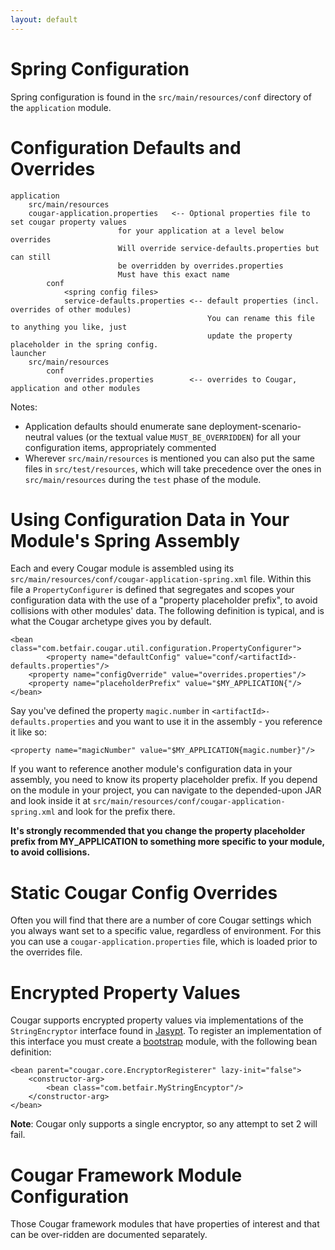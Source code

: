 ```yaml
---
layout: default
---
```



# Spring Configuration

Spring configuration is found in the `src/main/resources/conf` directory of the `application` module.

# Configuration Defaults and Overrides

    application
        src/main/resources
        cougar-application.properties   <-- Optional properties file to set cougar property values
                            for your application at a level below overrides
                            Will override service-defaults.properties but can still
                            be overridden by overrides.properties
                            Must have this exact name
            conf
                <spring config files>
                service-defaults.properties <-- default properties (incl. overrides of other modules)
                                                You can rename this file to anything you like, just
                                                update the property placeholder in the spring config.
    launcher
        src/main/resources
            conf
                overrides.properties        <-- overrides to Cougar, application and other modules

Notes:

* Application defaults should enumerate sane deployment-scenario-neutral values (or the textual value
`MUST_BE_OVERRIDDEN`) for all your configuration items, appropriately commented
* Wherever `src/main/resources` is mentioned you can also put the same files in `src/test/resources`, which will
take precedence over the ones in `src/main/resources` during the `test` phase of the module.

# Using Configuration Data in Your Module's Spring Assembly

Each and every Cougar module is assembled using its `src/main/resources/conf/cougar-application-spring.xml` file.
Within this file a `PropertyConfigurer` is defined that segregates and scopes your configuration data with the use of
a "property placeholder prefix", to avoid collisions with other modules' data.  The following definition is typical, and
is what the Cougar archetype gives you by default.

    <bean class="com.betfair.cougar.util.configuration.PropertyConfigurer">
            <property name="defaultConfig" value="conf/<artifactId>-defaults.properties"/>
        <property name="configOverride" value="overrides.properties"/>
        <property name="placeholderPrefix" value="$MY_APPLICATION{"/>
    </bean>

Say you've defined the property `magic.number` in `<artifactId>-defaults.properties` and you want to use it in
the assembly - you reference it like so:

    <property name="magicNumber" value="$MY_APPLICATION{magic.number}"/>

If you want to reference another module's configuration data in your assembly, you need to know its property placeholder
prefix.  If you depend on the module in your project, you can navigate to the depended-upon JAR and look inside it at
`src/main/resources/conf/cougar-application-spring.xml` and look for the prefix there.

**It's strongly recommended that you change the property placeholder prefix from MY_APPLICATION to something more specific
to your module, to avoid collisions.**

# Static Cougar Config Overrides

Often you will find that there are a number of core Cougar settings which you always want set to a specific value,
regardless of environment. For this you can use a `cougar-application.properties` file, which is loaded prior to the
overrides file.

# Encrypted Property Values

Cougar supports encrypted property values via implementations of the `StringEncryptor` interface found in
[Jasypt](http://www.jasypt.org). To register an implementation of this interface you must create a [bootstrap](Using_Modules_Libraries_in_Cougar.html)
module, with the following bean definition:

    <bean parent="cougar.core.EncryptorRegisterer" lazy-init="false">
        <constructor-arg>
            <bean class="com.betfair.MyStringEncyptor"/>
        </constructor-arg>
    </bean>

**Note**: Cougar only supports a single encryptor, so any attempt to set 2 will fail.

# Cougar Framework Module Configuration

Those Cougar framework modules that have properties of interest and that can be over-ridden are documented separately.
